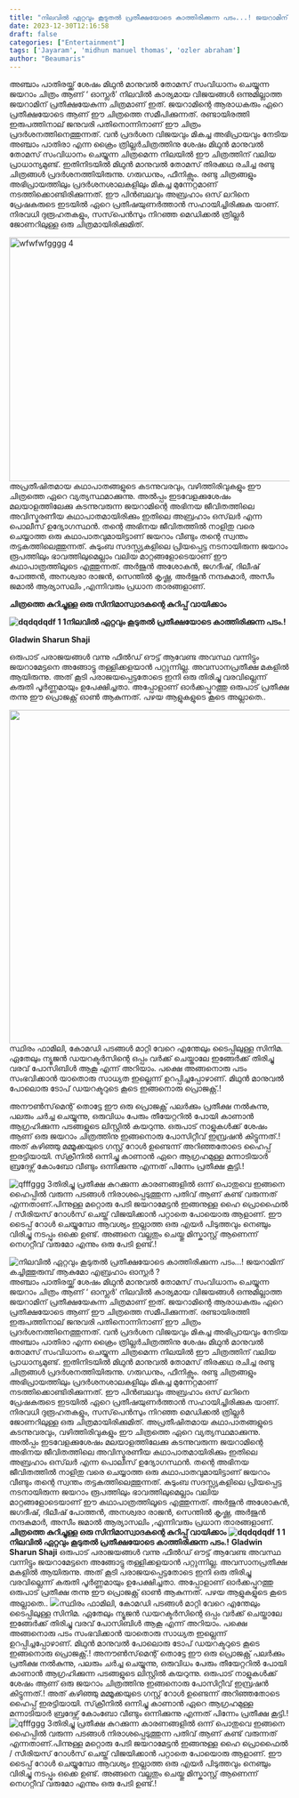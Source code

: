 ```yaml
---
title: "നിലവിൽ ഏറ്റവും കൂടുതൽ പ്രതീക്ഷയോടെ കാത്തിരിക്കുന്ന പടം...! ജയറാമിന് കച്ചിത്തുരുമ്പ് ആകുമോ എബ്രഹാം ഓസ്ലർ ?"
date: 2023-12-30T12:16:58
draft: false
categories: ["Entertainment"]
tags: ['Jayaram', 'midhun manuel thomas', 'ozler abraham']
author: "Beaumaris"
---
```


അഞ്ചാം പാതിരയ്ക്ക് ശേഷം മിഥുന്‍ മാനുവല്‍ തോമസ് സംവിധാനം ചെയ്യുന്ന ജയറാം ചിത്രം ആണ് ‘ ഓസ്ലര്‍’ നിലവിൽ കാര്യമായ വിജയങ്ങൾ ഒന്നുമില്ലാത്ത ജയറാമിന് പ്രതീക്ഷയേകുന്ന ചിത്രമാണ് ഇത്. ജയറാമിന്റെ ആരാധകരും ഏറെ പ്രതീക്ഷയോടെ ആണ് ഈ ചിത്രത്തെ സമീപിക്കുന്നത്. രണ്ടായിരത്തി ഇരുപത്തിനാല് ജനുവരി പതിനൊന്നിനാണ് ഈ ചിത്രം പ്രദർശനത്തിനെത്തുന്നത്. വൻ പ്രദർശന വിജയവും മികച്ച അഭിപ്രായവും നേടിയ അഞ്ചാം പാതിരാ എന്ന ക്രൈം ത്രില്ലർചിത്രത്തിനു ശേഷം മിഥുൻ മാനുവൽ തോമസ് സംവിധാനം ചെയ്യുന്ന ചിത്രമെന്ന നിലയിൽ ഈ ചിത്രത്തിന് വലിയ പ്രാധാന്യമുണ്ട്. ഇതിനിടയിൽ മിഥുൻ മാനുവൽ തോമസ് തിരക്കഥ രചിച്ച രണ്ടു ചിത്രങ്ങൾ പ്രദർശനത്തിയിരുന്നു. ഗരുഡനും, ഫീനിക്സും. രണ്ടു ചിത്രങ്ങളും അഭിപ്രായത്തിലും പ്രദർശനശാലകളിലും മികച്ച മുന്നേറ്റമാണ് നടത്തിക്കൊണ്ടിരിക്കുന്നത്. ഈ പിൻബലവും അബ്രഹാം ഒസ് ലറിനെ പ്രേഷകരുടെ ഇടയിൽ ഏറെ പ്രതീഷയുണർത്താൻ സഹായിച്ചിരിക്കുക യാണ്. നിരവധി ദുരൂഹതകളും, സസ്‌പെൻസും നിറഞ്ഞ മെഡിക്കൽ ത്രില്ലർ ജോണറിലുള്ള ഒരു ചിത്രമായിരിക്കുമിത്.

<img class="" src="https://cdn.boolokam.com/articles/2023/12/wfwfwfgggg.jpg" alt="wfwfwfgggg 4" width="779" height="439" />അപ്രതീഷിതമായ കഥാപാതങ്ങളുടെ കടന്നുവരവും, വഴിത്തിരിവുകളും ഈ ചിത്രത്തെ ഏറെ വ്യത്യസ്ഥമാക്കുന്നു. അൽപ്പം ഇടവേളക്കുശേഷം മലയാളത്തിലേക്കു കടന്നുവരുന്ന ജയറാമിന്റെ അഭിനയ ജീവിതത്തിലെ അവിസ്മരണീയ കഥാപാതമായിരിക്കും ഇതിലെ അബ്രഹാം ഒസ്‌ലർ എന്ന പൊലീസ് ഉദ്യോഗസ്ഥൻ. തന്റെ അഭിനയ ജീവിതത്തിൽ നാളിതു വരെ ചെയ്യാത്ത ഒരു കഥാപാതവുമായിട്ടാണ് ജയറാം വീണ്ടും തന്റെ സ്വന്തം തട്ടകത്തിലെത്തുന്നത്. കുടുംബ സദസ്സ്യകളിലെ പ്രിയപ്പെട്ട നടനായിരുന്ന ജയറാം രൂപത്തിലും ഭാവത്തിലുമെല്ലാം വലിയ മാറ്റങ്ങളോടെയാണ് ഈ കഥാപാത്രത്തിലൂടെ എത്തുന്നത്. അർജുൻ അശോകൻ, ജഗദീഷ്, ദിലീഷ് പോത്തൻ, അനശ്വരാ രാജൻ, സെന്തിൽ കൃഷ്ണ, അർജുൻ നന്ദകുമാർ, അസീം ജമാൽ ആര്യാസലിം ,എന്നിവരും പ്രധാന താരങ്ങളാണ്.

<strong>ചിത്രത്തെ കുറിച്ചുള്ള ഒരു സിനിമാസ്വാദകന്റെ കുറിപ്പ് വായിക്കാം</strong>

<strong><img src="https://cdn.boolokam.com/articles/2023/12/dqdqdqdf-1-1160x620.jpg" alt="dqdqdqdf 1 1" />നിലവിൽ ഏറ്റവും കൂടുതൽ പ്രതീക്ഷയോടെ കാത്തിരിക്കുന്ന പടം.!</strong>

<strong>Gladwin Sharun Shaji</strong>

ഒരുപാട് പരാജയങ്ങൾ വന്നു ഫീൽഡ് ഔട്ട്‌ ആവേണ്ട അവസ്ഥ വന്നിട്ടും ജയറാമേട്ടനെ അങ്ങോട്ടു തള്ളിക്കളയാൻ പറ്റുന്നില്ല. അവസാനപ്രതീക്ഷ മകളിൽ ആയിരുന്നു. അത് കൂടി പരാജയപ്പെട്ടതോടെ ഇനി ഒരു തിരിച്ചു വരവില്ലെന്ന് കരുതി പൂർണ്ണമായും ഉപേക്ഷിച്ചതാ. അപ്പോളാണ് ഓർക്കപ്പുറത്തു ഒരുപാട് പ്രതീക്ഷ തന്നു ഈ പ്രൊജക്റ്റ്‌ ഓൺ ആകുന്നത്. പഴയ ആളുകളുടെ കൂടെ അല്ലാതെ..

<img class="size-full wp-image-436099 aligncenter" src="https://cdn.boolokam.com/articles/2023/12/wwwwwww.jpg" alt="" width="800" height="600" />സ്ഥിരം ഫാമിലി, കോമഡി പടങ്ങൾ മാറ്റി വേറെ എന്തേലും ടൈപ്പിലുള്ള സിനിമ. ഏതേലും ന്യൂജൻ ഡയറക്ടർസിന്റെ ഒപ്പം വർക്ക് ചെയ്താലേ ഇങ്ങേർക്ക് തിരിച്ചു വരവ് പോസിബിൾ ആകൂ എന്ന് അറിയാം. പക്ഷെ അങ്ങനൊരു പടം സംഭവിക്കാൻ യാതൊരു സാധ്യത ഇല്ലെന്ന് ഉറപ്പിച്ചപ്പോഴാണ്. മിഥുൻ മാനുവൽ പോലൊരു ടോപ് ഡയറക്ടറുടെ കൂടെ ഇങ്ങനൊരു പ്രൊജക്റ്റ്‌.!

അനൗൺസ്‌മെന്റ് തൊട്ടേ ഈ ഒരു പ്രൊജക്റ്റ്‌ പലർക്കും പ്രതീക്ഷ നൽകുന്നു, പലരും ചർച്ച ചെയ്യുന്നു, ഒരുവിധം പേരും തീയേറ്ററിൽ പോയി കാണാൻ ആഗ്രഹിക്കുന്ന പടങ്ങളുടെ ലിസ്റ്റിൽ കയറുന്നു. ഒരുപാട് നാളുകൾക്ക് ശേഷം ആണ് ഒരു ജയറാം ചിത്രത്തിനു ഇങ്ങനൊരു പോസിറ്റീവ് ഇമ്പ്രഷൻ കിട്ടുന്നത്.! അത് കഴിഞ്ഞു മമ്മൂക്കയുടെ ഗസ്റ്റ്‌ റോൾ ഉണ്ടെന്ന് അറിഞ്ഞതോടെ ഹൈപ്പ് ഇരട്ടിയായി. സ്‌ക്രീനിൽ ഒന്നിച്ചു കാണാൻ ഏറെ ആഗ്രഹമുള്ള മന്നാടിയാർ ബ്രദേഴ്സ് കോംബോ വീണ്ടും ഒന്നിക്കുന്നു എന്നത് പിന്നേം പ്രതീക്ഷ കൂട്ടി.!

<img class="aligncenter" src="https://cdn.boolokam.com/articles/2023/12/qfffggg.jpg" alt="qfffggg 3" />തിരിച്ചു പ്രതീക്ഷ കുറക്കുന്ന കാരണങ്ങളിൽ ഒന്ന് പൊതുവെ ഇങ്ങനെ ഹൈപ്പിൽ വരുന്ന പടങ്ങൾ നിരാശപ്പെടുത്തുന്ന പതിവ് ആണ് കണ്ട് വരുന്നത് എന്നതാണ്.പിന്നുള്ള മറ്റൊരു പേടി ജയറാമേട്ടൻ ഇങ്ങനുള്ള ഹൈ പ്രൊഫൈൽ / സീരിയസ് റോൾസ് ചെയ്ത് വിജയിക്കാൻ പറ്റാതെ പോയൊരു ആളാണ്. ഈ ടൈപ്പ് റോൾ ചെയ്യുമ്പോ ആവശ്യം ഇല്ലാത്ത ഒരു എയർ പിടുത്തവും നെഞ്ചും വിരിച്ചു നടപ്പും ഒക്കെ ഉണ്ട്. അങ്ങനെ വല്ലതും ചെയ്തു മിസ്കാസ്റ്റ് ആണെന്ന് നെഗറ്റീവ് വരുമോ എന്നും ഒരു പേടി ഉണ്ട്.!


![നിലവിൽ ഏറ്റവും കൂടുതൽ പ്രതീക്ഷയോടെ കാത്തിരിക്കുന്ന പടം...! ജയറാമിന് കച്ചിത്തുരുമ്പ് ആകുമോ എബ്രഹാം ഓസ്ലർ ?](https://cdn.boolokam.com/articles/2023/12/wfwfwfgggg.jpg)അഞ്ചാം പാതിരയ്ക്ക് ശേഷം മിഥുന്‍ മാനുവല്‍ തോമസ് സംവിധാനം ചെയ്യുന്ന ജയറാം ചിത്രം ആണ് ‘ ഓസ്ലര്‍’ നിലവിൽ കാര്യമായ വിജയങ്ങൾ ഒന്നുമില്ലാത്ത ജയറാമിന് പ്രതീക്ഷയേകുന്ന ചിത്രമാണ് ഇത്. ജയറാമിന്റെ ആരാധകരും ഏറെ പ്രതീക്ഷയോടെ ആണ് ഈ ചിത്രത്തെ സമീപിക്കുന്നത്. രണ്ടായിരത്തി ഇരുപത്തിനാല് ജനുവരി പതിനൊന്നിനാണ് ഈ ചിത്രം പ്രദർശനത്തിനെത്തുന്നത്. വൻ പ്രദർശന വിജയവും മികച്ച അഭിപ്രായവും നേടിയ അഞ്ചാം പാതിരാ എന്ന ക്രൈം ത്രില്ലർചിത്രത്തിനു ശേഷം മിഥുൻ മാനുവൽ തോമസ് സംവിധാനം ചെയ്യുന്ന ചിത്രമെന്ന നിലയിൽ ഈ ചിത്രത്തിന് വലിയ പ്രാധാന്യമുണ്ട്. ഇതിനിടയിൽ മിഥുൻ മാനുവൽ തോമസ് തിരക്കഥ രചിച്ച രണ്ടു ചിത്രങ്ങൾ പ്രദർശനത്തിയിരുന്നു. ഗരുഡനും, ഫീനിക്സും. രണ്ടു ചിത്രങ്ങളും അഭിപ്രായത്തിലും പ്രദർശനശാലകളിലും മികച്ച മുന്നേറ്റമാണ് നടത്തിക്കൊണ്ടിരിക്കുന്നത്. ഈ പിൻബലവും അബ്രഹാം ഒസ് ലറിനെ പ്രേഷകരുടെ ഇടയിൽ ഏറെ പ്രതീഷയുണർത്താൻ സഹായിച്ചിരിക്കുക യാണ്. നിരവധി ദുരൂഹതകളും, സസ്‌പെൻസും നിറഞ്ഞ മെഡിക്കൽ ത്രില്ലർ ജോണറിലുള്ള ഒരു ചിത്രമായിരിക്കുമിത്. അപ്രതീഷിതമായ കഥാപാതങ്ങളുടെ കടന്നുവരവും, വഴിത്തിരിവുകളും ഈ ചിത്രത്തെ ഏറെ വ്യത്യസ്ഥമാക്കുന്നു. അൽപ്പം ഇടവേളക്കുശേഷം മലയാളത്തിലേക്കു കടന്നുവരുന്ന ജയറാമിന്റെ അഭിനയ ജീവിതത്തിലെ അവിസ്മരണീയ കഥാപാതമായിരിക്കും ഇതിലെ അബ്രഹാം ഒസ്‌ലർ എന്ന പൊലീസ് ഉദ്യോഗസ്ഥൻ. തന്റെ അഭിനയ ജീവിതത്തിൽ നാളിതു വരെ ചെയ്യാത്ത ഒരു കഥാപാതവുമായിട്ടാണ് ജയറാം വീണ്ടും തന്റെ സ്വന്തം തട്ടകത്തിലെത്തുന്നത്. കുടുംബ സദസ്സ്യകളിലെ പ്രിയപ്പെട്ട നടനായിരുന്ന ജയറാം രൂപത്തിലും ഭാവത്തിലുമെല്ലാം വലിയ മാറ്റങ്ങളോടെയാണ് ഈ കഥാപാത്രത്തിലൂടെ എത്തുന്നത്. അർജുൻ അശോകൻ, ജഗദീഷ്, ദിലീഷ് പോത്തൻ, അനശ്വരാ രാജൻ, സെന്തിൽ കൃഷ്ണ, അർജുൻ നന്ദകുമാർ, അസീം ജമാൽ ആര്യാസലിം ,എന്നിവരും പ്രധാന താരങ്ങളാണ്. **ചിത്രത്തെ കുറിച്ചുള്ള ഒരു സിനിമാസ്വാദകന്റെ കുറിപ്പ് വായിക്കാം** **![dqdqdqdf 1 1](https://cdn.boolokam.com/articles/2023/12/dqdqdqdf-1-1160x620.jpg)നിലവിൽ ഏറ്റവും കൂടുതൽ പ്രതീക്ഷയോടെ കാത്തിരിക്കുന്ന പടം.!** **Gladwin Sharun Shaji** ഒരുപാട് പരാജയങ്ങൾ വന്നു ഫീൽഡ് ഔട്ട്‌ ആവേണ്ട അവസ്ഥ വന്നിട്ടും ജയറാമേട്ടനെ അങ്ങോട്ടു തള്ളിക്കളയാൻ പറ്റുന്നില്ല. അവസാനപ്രതീക്ഷ മകളിൽ ആയിരുന്നു. അത് കൂടി പരാജയപ്പെട്ടതോടെ ഇനി ഒരു തിരിച്ചു വരവില്ലെന്ന് കരുതി പൂർണ്ണമായും ഉപേക്ഷിച്ചതാ. അപ്പോളാണ് ഓർക്കപ്പുറത്തു ഒരുപാട് പ്രതീക്ഷ തന്നു ഈ പ്രൊജക്റ്റ്‌ ഓൺ ആകുന്നത്. പഴയ ആളുകളുടെ കൂടെ അല്ലാതെ.. ![](https://cdn.boolokam.com/articles/2023/12/wwwwwww.jpg)സ്ഥിരം ഫാമിലി, കോമഡി പടങ്ങൾ മാറ്റി വേറെ എന്തേലും ടൈപ്പിലുള്ള സിനിമ. ഏതേലും ന്യൂജൻ ഡയറക്ടർസിന്റെ ഒപ്പം വർക്ക് ചെയ്താലേ ഇങ്ങേർക്ക് തിരിച്ചു വരവ് പോസിബിൾ ആകൂ എന്ന് അറിയാം. പക്ഷെ അങ്ങനൊരു പടം സംഭവിക്കാൻ യാതൊരു സാധ്യത ഇല്ലെന്ന് ഉറപ്പിച്ചപ്പോഴാണ്. മിഥുൻ മാനുവൽ പോലൊരു ടോപ് ഡയറക്ടറുടെ കൂടെ ഇങ്ങനൊരു പ്രൊജക്റ്റ്‌.! അനൗൺസ്‌മെന്റ് തൊട്ടേ ഈ ഒരു പ്രൊജക്റ്റ്‌ പലർക്കും പ്രതീക്ഷ നൽകുന്നു, പലരും ചർച്ച ചെയ്യുന്നു, ഒരുവിധം പേരും തീയേറ്ററിൽ പോയി കാണാൻ ആഗ്രഹിക്കുന്ന പടങ്ങളുടെ ലിസ്റ്റിൽ കയറുന്നു. ഒരുപാട് നാളുകൾക്ക് ശേഷം ആണ് ഒരു ജയറാം ചിത്രത്തിനു ഇങ്ങനൊരു പോസിറ്റീവ് ഇമ്പ്രഷൻ കിട്ടുന്നത്.! അത് കഴിഞ്ഞു മമ്മൂക്കയുടെ ഗസ്റ്റ്‌ റോൾ ഉണ്ടെന്ന് അറിഞ്ഞതോടെ ഹൈപ്പ് ഇരട്ടിയായി. സ്‌ക്രീനിൽ ഒന്നിച്ചു കാണാൻ ഏറെ ആഗ്രഹമുള്ള മന്നാടിയാർ ബ്രദേഴ്സ് കോംബോ വീണ്ടും ഒന്നിക്കുന്നു എന്നത് പിന്നേം പ്രതീക്ഷ കൂട്ടി.! ![qfffggg 3](https://cdn.boolokam.com/articles/2023/12/qfffggg.jpg)തിരിച്ചു പ്രതീക്ഷ കുറക്കുന്ന കാരണങ്ങളിൽ ഒന്ന് പൊതുവെ ഇങ്ങനെ ഹൈപ്പിൽ വരുന്ന പടങ്ങൾ നിരാശപ്പെടുത്തുന്ന പതിവ് ആണ് കണ്ട് വരുന്നത് എന്നതാണ്.പിന്നുള്ള മറ്റൊരു പേടി ജയറാമേട്ടൻ ഇങ്ങനുള്ള ഹൈ പ്രൊഫൈൽ / സീരിയസ് റോൾസ് ചെയ്ത് വിജയിക്കാൻ പറ്റാതെ പോയൊരു ആളാണ്. ഈ ടൈപ്പ് റോൾ ചെയ്യുമ്പോ ആവശ്യം ഇല്ലാത്ത ഒരു എയർ പിടുത്തവും നെഞ്ചും വിരിച്ചു നടപ്പും ഒക്കെ ഉണ്ട്. അങ്ങനെ വല്ലതും ചെയ്തു മിസ്കാസ്റ്റ് ആണെന്ന് നെഗറ്റീവ് വരുമോ എന്നും ഒരു പേടി ഉണ്ട്.!
